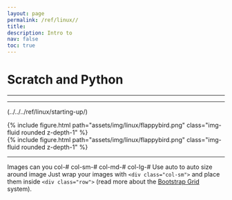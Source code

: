 ```yaml
---
layout: page
permalink: /ref/linux//
title: 
description: Intro to 
nav: false
toc: true
---
```

# Scratch and Python

-----------------------------  
-----------------------------  

(../../../ref/linux/starting-up/)

<div class="row">
    <div class="col-md mt-3 mt-md-0">
        {% include figure.html path="assets/img/linux/flappybird.png" class="img-fluid rounded z-depth-1" %}
    </div>
</div>

<div class="row justify-content-center float-right">
    <div class="col-4-auto mt-3 mt-md-0">
        {% include figure.html path="assets/img/linux/flappybird.png" class="img-fluid rounded z-depth-1" %}
    </div>
</div>

----------------------------
Images
can you col-#  col-sm-#   col-md-#   col-lg-#
Use auto to auto size around image
Just wrap your images with `<div class="col-sm">` and place them inside `<div class="row">` (read more about the <a href="https://getbootstrap.com/docs/4.4/layout/grid/">Bootstrap Grid</a> system).